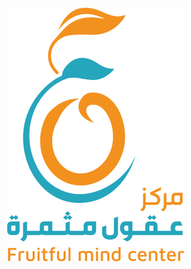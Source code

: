 <p align="center"><a href="https://laravel.com" target="_blank"><img src="https://raw.githubusercontent.com/uni-devs/fmc/master/public/assets/img/logo.png?token=ACWEEQH2FTTZ6JFIC3QDRK3AKZEPQ" width="400"></a></p>

